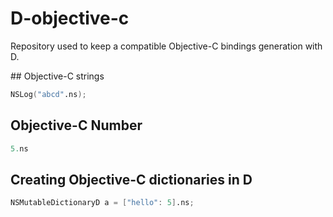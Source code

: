 # D-objective-c
Repository used to keep a compatible Objective-C bindings generation with D.

## Objective-C strings
```d
NSLog("abcd".ns);
```
## Objective-C Number
```d
5.ns
```



## Creating Objective-C dictionaries in D
```d
NSMutableDictionaryD a = ["hello": 5].ns;
```
